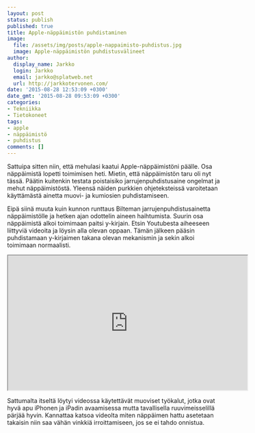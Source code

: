```yaml
---
layout: post
status: publish
published: true
title: Apple-näppäimistön puhdistaminen
image:
  file: /assets/img/posts/apple-nappaimisto-puhdistus.jpg
  image: Apple-näppäimistön puhdistusvälineet
author:
  display_name: Jarkko
  login: Jarkko
  email: jarkko@splatweb.net
  url: http://jarkkotervonen.com/
date: '2015-08-28 12:53:09 +0300'
date_gmt: '2015-08-28 09:53:09 +0300'
categories:
- Tekniikka
- Tietokoneet
tags:
- apple
- näppäimistö
- puhdistus
comments: []
---
```

Sattuipa sitten niin, että mehulasi kaatui Apple-näppäimistöni päälle. Osa näppäimistä lopetti toimimisen heti. Mietin, että näppäimistön taru oli nyt tässä. Päätin kuitenkin testata poistaisiko jarrujenpuhdistusaine ongelmat ja mehut näppäimistöstä. Yleensä näiden purkkien ohjeteksteissä varoitetaan käyttämästä ainetta muovi- ja kumiosien puhdistamiseen.

Eipä siinä muuta kuin kunnon runttaus Bilteman jarrujenpuhdistusainetta näppäimistölle ja hetken ajan odottelin aineen haihtumista. Suurin osa näppäimistä alkoi toimimaan paitsi y-kirjain. Etsin Youtubesta aiheeseen liittyviä videoita ja löysin alla olevan oppaan. Tämän jälkeen pääsin puhdistamaan y-kirjaimen takana olevan mekanismin ja sekin alkoi toimimaan normaalisti.

<iframe src="https://www.youtube.com/embed/G_Cue2IlXIg" width="560" height="315" allowfullscreen="allowfullscreen"></iframe>

Sattumalta itseltä löytyi videossa käytettävät muoviset työkalut, jotka ovat hyvä apu iPhonen ja iPadin avaamisessa mutta tavallisella ruuvimeisselillä pärjää hyvin. Kannattaa katsoa videolta miten näppäimen hattu asetetaan takaisin niin saa vähän vinkkiä irroittamiseen, jos se ei tahdo onnistua.
